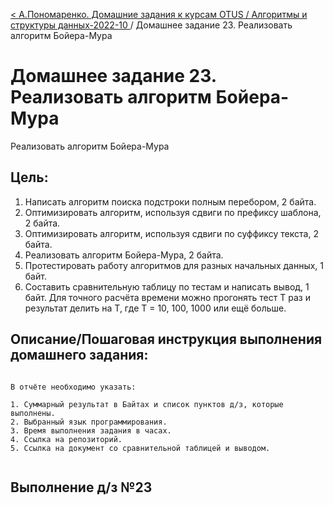 [< А.Пономаренко. Домашние задания к курсам OTUS / Алгоритмы и структуры данных-2022-10 ](../README.md) / Домашнее задание 23. Реализовать алгоритм Бойера-Мура

# Домашнее задание 23. Реализовать алгоритм Бойера-Мура

Реализовать алгоритм Бойера-Мура

## Цель:

1. Написать алгоритм поиска подстроки полным перебором, 2 байта.
2. Оптимизировать алгоритм, используя сдвиги по префиксу шаблона, 2 байта.
3. Оптимизировать алгоритм, используя сдвиги по суффиксу текста, 2 байта.
4. Реализовать алгоритм Бойера-Мура, 2 байта.
5. Протестировать работу алгоритмов для разных начальных данных, 1 байт.
6. Составить сравнительную таблицу по тестам и написать вывод, 1 байт.
Для точного расчёта времени можно прогонять тест T раз и результат делить на T, где T = 10, 100, 1000 или ещё больше.


## Описание/Пошаговая инструкция выполнения домашнего задания:

```

В отчёте необходимо указать:

1. Суммарный результат в Байтах и список пунктов д/з, которые выполнены.
2. Выбранный язык программирования.
3. Время выполнения задания в часах.
4. Ссылка на репозиторий.
5. Ссылка на документ со сравнительной таблицей и выводом.


```

## Выполнение д/з №23
